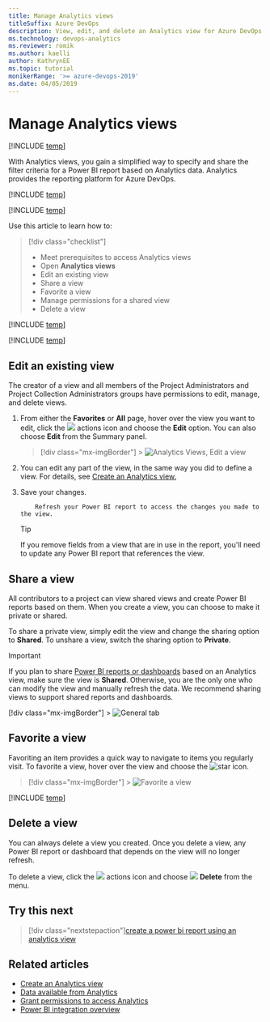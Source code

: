 ```yaml
---
title: Manage Analytics views
titleSuffix: Azure DevOps
description: View, edit, and delete an Analytics view for Azure DevOps
ms.technology: devops-analytics
ms.reviewer: romik
ms.author: kaelli
author: KathrynEE
ms.topic: tutorial
monikerRange: '>= azure-devops-2019'
ms.date: 04/05/2019
---
```


# Manage Analytics views

[!INCLUDE [temp](../includes/version-azure-devops.md)]

With Analytics views, you gain a simplified way to specify and share the filter criteria for a Power BI report based on Analytics data. Analytics provides the reporting platform for Azure DevOps.

[!INCLUDE [temp](includes/analytics-views-warning.md)]

[!INCLUDE [temp](../includes/boards-disabled.md)]

Use this article to learn how to:

> [!div class="checklist"]
>
> - Meet prerequisites to access Analytics views
> - Open **Analytics views**
> - Edit an existing view
> - Share a view
> - Favorite a view
> - Manage permissions for a shared view
> - Delete a view

[!INCLUDE [temp](../includes/analytics-prerequisites.md)]

[!INCLUDE [temp](../includes/analytics-open.md)]

## Edit an existing view

The creator of a view and all members of the Project Administrators and Project Collection Administrators groups have permissions to edit, manage, and delete views.

1.  From either the **Favorites** or **All** page, hover over the view you want to edit, click the ![ ](../media/icons/actions-icon.png) actions icon and choose the **Edit** option. You can also choose **Edit** from the Summary panel.

    > [!div class="mx-imgBorder"] > ![Analytics Views, Edit a view](media/editable-views/edit-view.png)

2.  You can edit any part of the view, in the same way you did to define a view. For details, see [Create an Analytics view.](analytics-views-create.md)

3.  Save your changes.

        	Refresh your Power BI report to access the changes you made to the view.

    > [!TIP]
    > If you remove fields from a view that are in use in the report, you'll need to update any Power BI report that references the view.

<a id="share-view" />

## Share a view

All contributors to a project can view shared views and create Power BI reports based on them. When you create a view, you can choose to make it private or shared.

To share a private view, simply edit the view and change the sharing option to **Shared**. To unshare a view, switch the sharing option to **Private**.

<!--If you make a shared view private, any Power BI report connected to that view fails to refresh in Power BI.-->

> [!IMPORTANT]
> If you plan to share [Power BI reports or dashboards](/power-bi/service-share-dashboards) based on an Analytics view, make sure the view is **Shared**. Otherwise, you are the only one who can modify the view and manually refresh the data. We recommend sharing views to support shared reports and dashboards.
>
> [!div class="mx-imgBorder"] > ![General tab](media/editable-views/general.png)

## Favorite a view

Favoriting an item provides a quick way to navigate to items you regularly visit.
To favorite a view, hover over the view and choose the ![star icon](../../media/icons/icon-favorite-star.png).

> [!div class="mx-imgBorder"] > ![Favorite a view](media/editable-views/directory-favorite.png)

<a id="manage-permissions" />
<!-- BEGIN ERROR INCLUDE: Unable to resolve [!INCLUDE [temp](includes/manage-shared-view-permissions.md)]: Couldn&#39;t find file includes/manage-shared-view-permissions.md. -->

[!INCLUDE [temp](includes/manage-shared-view-permissions.md)]

<!--END ERROR INCLUDE -->

## Delete a view

You can always delete a view you created. Once you delete a view, any Power BI report or dashboard that depends on the view will no longer refresh.

To delete a view, click the ![ ](../media/icons/actions-icon.png) actions icon and choose ![ ](../../media/icons/delete-icon.png) **Delete** from the menu.

<a id="q-a"> </a>

## Try this next

> [!div class="nextstepaction"][create a power bi report using an analytics view](data-connector-connect.md)

## Related articles

- [Create an Analytics view](analytics-views-create.md)
- [Data available from Analytics](data-available-in-analytics.md)
- [Grant permissions to access Analytics](./analytics-security.md)
- [Power BI integration overview](overview.md)

<!---
## Copy a view

For a quick start, you can copy any view including [default Analytics Views](./analytics-default-views.md) and edit it.

1. To copy a view click the ![ ](../media/icons/actions-icon.png) actions icon to open the copy panel.

1. Provide the copy name description.
1. Decide who can use this view. Set the radio to "Shared" if  you want to make this available to others. Learn more about [sharing Analytics Views](analytics-views-manage.md#share-views)and sharing option. All other definition is copied from the original view.

1. Click Copy to created the new copy. The copied view is detached from the original view. Even if you copy a view from "My views" to "Shared views", it's a new separate view.

--->
